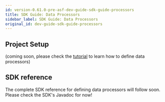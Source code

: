 ```yaml
---
id: version-0.61.0-pre-asf-dev-guide-sdk-guide-processors
title: SDK Guide: Data Processors
sidebar_label: SDK Guide: Data Processors
original_id: dev-guide-sdk-guide-processors
---
```


## Project Setup
(coming soon, please check the [tutorial](dev-guide-tutorial-processors) to learn how to define data processors)

## SDK reference
The complete SDK reference for defining data processors will follow soon. Please check the SDK's Javadoc for now!

